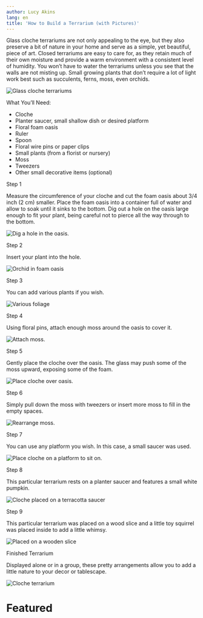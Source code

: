 ```yaml
---
author: Lucy Akins
lang: en
title: 'How to Build a Terrarium (with Pictures)'
---
```


Glass cloche terrariums are not only appealing to the eye, but they also preserve a bit of nature in your home and serve as a simple, yet beautiful, piece of art. Closed terrariums are easy to care for, as they retain much of their own moisture and provide a warm environment with a consistent level of humidity. You won’t have to water the terrariums unless you see that the walls are not misting up. Small growing plants that don’t require a lot of light work best such as succulents, ferns, moss, even orchids.

![Glass cloche terrariums]

What You’ll Need:

-   Cloche
-   Planter saucer, small shallow dish or desired platform
-   Floral foam oasis
-   Ruler
-   Spoon
-   Floral wire pins or paper clips
-   Small plants (from a florist or nursery)
-   Moss
-   Tweezers
-   Other small decorative items (optional)

Step 1

Measure the circumference of your cloche and cut the foam oasis about 3/4 inch (2 cm) smaller. Place the foam oasis into a container full of water and allow to soak until it sinks to the bottom. Dig out a hole on the oasis large enough to fit your plant, being careful not to pierce all the way through to the bottom.

![Dig a hole in the oasis.]

Step 2

Insert your plant into the hole.

![Orchid in foam oasis]

Step 3

You can add various plants if you wish.

![Various foliage]

Step 4

Using floral pins, attach enough moss around the oasis to cover it.

![Attach moss.]

Step 5

Gently place the cloche over the oasis. The glass may push some of the moss upward, exposing some of the foam.

![Place cloche over oasis.]

Step 6

Simply pull down the moss with tweezers or insert more moss to fill in the empty spaces.

![Rearrange moss.]

Step 7

You can use any platform you wish. In this case, a small saucer was used.

![Place cloche on a platform to sit on.]

Step 8

This particular terrarium rests on a planter saucer and features a small white pumpkin.

![Cloche placed on a terracotta saucer]

Step 9

This particular terrarium was placed on a wood slice and a little toy squirrel was placed inside to add a little whimsy.

![Placed on a wooden slice]

Finished Terrarium

Displayed alone or in a group, these pretty arrangements allow you to add a little nature to your decor or tablescape.

![Cloche terrarium]

Featured
========

  [Glass cloche terrariums]: http://img-aws.ehowcdn.com/640/cme/photography.prod.demandstudios.com/16149374-814f-40bc-baf3-ca20f149f0ba.jpg "Glass cloche terrariums"
  [Dig a hole in the oasis.]: http://img-aws.ehowcdn.com/default/cme/photography.prod.demandstudios.com/fc249ef6-4d27-41b4-8c21-15f7a8512b50.jpg
  [Orchid in foam oasis]: http://img-aws.ehowcdn.com/default/cme/photography.prod.demandstudios.com/aae11d4d-a4aa-4251-a4d9-41023ebf6d84.jpg
  [Various foliage]: http://img-aws.ehowcdn.com/default/cme/photography.prod.demandstudios.com/7afdfa1e-da74-44b5-b89c-ca8123516272.jpg
  [Attach moss.]: http://img-aws.ehowcdn.com/default/cme/photography.prod.demandstudios.com/4f6612c0-316a-4c74-bb03-cb4e778f6d72.jpg
  [Place cloche over oasis.]: http://img-aws.ehowcdn.com/default/cme/photography.prod.demandstudios.com/eeb1e0b4-e573-40a3-8db1-2c76f0b13b84.jpg
  [Rearrange moss.]: http://img-aws.ehowcdn.com/default/cme/photography.prod.demandstudios.com/812d4649-4152-4363-97c0-f181d02e709a.jpg
  [Place cloche on a platform to sit on.]: http://img-aws.ehowcdn.com/default/cme/photography.prod.demandstudios.com/0cb3988c-9318-47d6-bc9c-c798da1ede72.jpg
  [Cloche placed on a terracotta saucer]: http://img-aws.ehowcdn.com/640/cme/photography.prod.demandstudios.com/e3e18f0b-ab2c-4ffb-9988-a1ea63faef8b.jpg
  [Placed on a wooden slice]: http://img-aws.ehowcdn.com/640/cme/photography.prod.demandstudios.com/2cd79f8d-0d16-4573-8861-e47fb74b0638.jpg
  [Cloche terrarium]: http://img-aws.ehowcdn.com/640/cme/photography.prod.demandstudios.com/78670312-8636-4c42-a75c-3029f7aa6c73.jpg
